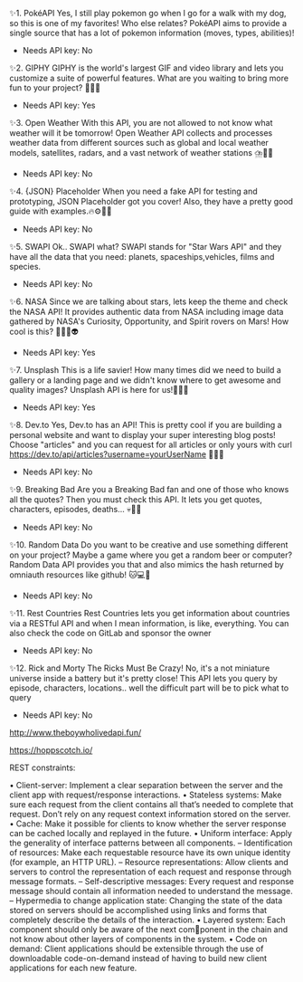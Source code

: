 ✨1. PokéAPI
Yes, I still play pokemon go when I go for a walk with my dog, so this is one of my favorites! Who else relates?
PokéAPI aims to provide a single source that has a lot of pokemon information (moves, types, abilities)!
- Needs API key: No



✨2. GIPHY
GIPHY is the world's largest GIF and video library and lets you customize a suite of powerful features. What are you waiting to bring more fun to your project? 🎡🎢🎆
- Needs API key: Yes



✨3. Open Weather
With this API, you are not allowed to not know what weather will it be tomorrow! Open Weather API collects and processes weather data from different sources such as global and local weather models, satellites, radars, and a vast network of weather stations ⛈️🥶🧊
- Needs API key: No



✨4. {JSON} Placeholder
When you need a fake API for testing and prototyping, JSON Placeholder got you cover! Also, they have a pretty good guide with examples.🔥⚙️👩‍💻
- Needs API key: No


✨5. SWAPI
Ok.. SWAPI what? SWAPI stands for "Star Wars API" and they have all the data that you need: planets, spaceships,vehicles, films and species.
- Needs API key: No



✨6. NASA
Since we are talking about stars, lets keep the theme and check the NASA API! It provides authentic data from NASA including image data gathered by NASA's Curiosity, Opportunity, and Spirit rovers on Mars! How cool is this? 🧑‍🚀🚀👽
- Needs API key: Yes



✨7. Unsplash
This is a life savier! How many times did we need to build a gallery or a landing page and we didn't know where to get awesome and quality images? Unsplash API is here for us!📸🌳🌼
- Needs API key: Yes



✨8. Dev.to
Yes, Dev.to has an API! This is pretty cool if you are building a personal website and want to display your super interesting blog posts! Choose "articles" and you can request for all articles or only yours with
curl https://dev.to/api/articles?username=yourUserName 🤯💖👀
- Needs API key: No



✨9. Breaking Bad
Are you a Breaking Bad fan and one of those who knows all the quotes? Then you must check this API. It lets you get quotes, characters, episodes, deaths... 💀🎩😎
- Needs API key: No



✨10. Random Data
Do you want to be creative and use something different on your project? Maybe a game where you get a random beer or computer? Random Data API provides you that and also mimics the hash returned by omniauth resources like github! 🐱💻🍺
- Needs API key: No



✨11. Rest Countries
Rest Countries lets you get information about countries via a RESTful API and when I mean information, is like, everything. You can also check the code on GitLab and sponsor the owner
- Needs API key: No


✨12. Rick and Morty
The Ricks Must Be Crazy! No, it's a not miniature universe inside a battery but it's pretty close! This API lets you query by episode, characters, locations.. well the difficult part will be to pick what to query
- Needs API key: No


http://www.theboywholivedapi.fun/

https://hoppscotch.io/


REST constraints:

• Client-server: Implement a clear separation between the server and the
client app with request/response interactions.
• Stateless systems: Make sure each request from the client contains all
that’s needed to complete that request. Don’t rely on any request context
information stored on the server.
• Cache: Make it possible for clients to know whether the server response
can be cached locally and replayed in the future.
• Uniform interface: Apply the generality of interface patterns between all
components.
– Identification of resources: Make each requestable resource have its
own unique identity (for example, an HTTP URL).
– Resource representations: Allow clients and servers to control the
representation of each request and response through message formats.
– Self-descriptive messages: Every request and response message should
contain all information needed to understand the message.
– Hypermedia to change application state: Changing the state of the
data stored on servers should be accomplished using links and forms
that completely describe the details of the interaction.
• Layered system: Each component should only be aware of the next component in the chain and not know about other layers of components in
the system.
• Code on demand: Client applications should be extensible through the
use of downloadable code-on-demand instead of having to build new client
applications for each new feature.
